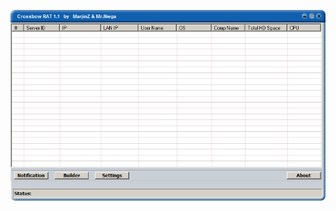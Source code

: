 ![Screenshot](https://raw.githubusercontent.com/Cryakl/Ultimate-RAT-Collection/refs/heads/main/Crossbow/Crossbow%201.1/Screenshot.png)
